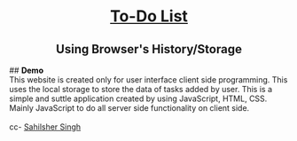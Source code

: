 <h1 style="text-align:center; text-decoration:underline" >To-Do List</h1>
<h2 style="text-align:center;">Using Browser's History/Storage</h2>
## <mark style="background-color: white; color: black;"><b>Demo</b></mark>  <https://sandhu-sahil.github.io/To-Do-List_Using_browser_storage/>

<br>
This website is created only for user interface client side programming. This uses the local storage to store the data of tasks added by user. This is a simple and suttle application created by using JavaScript, HTML, CSS. Mainly JavaScript to do all server side functionality on client side.
<br><br>
cc- <a href="https://github.com/Sandhu-Sahil">Sahilsher Singh</a>
